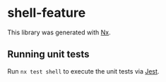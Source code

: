 # shell-feature

This library was generated with [Nx](https://nx.dev).

## Running unit tests

Run `nx test shell` to execute the unit tests via [Jest](https://jestjs.io).
